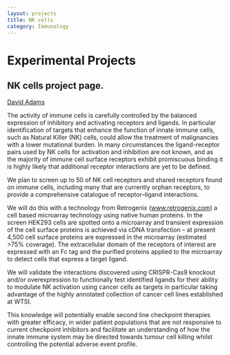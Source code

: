 ```yaml
---
layout: projects
title: NK cells
category: Immunology
---
```


# Experimental Projects
## NK cells project page.

[David Adams](http://www.sanger.ac.uk/people/directory/adams-david)

The activity of immune cells is carefully controlled by the balanced expression of inhibitory and activating receptors and ligands. In particular identification of targets that enhance the function of innate immune cells, such as Natural Killer (NK) cells, could allow the treatment of malignancies with a lower mutational burden. In many circumstances the ligand-receptor pairs used by NK cells for activation and inhibition are not known, and as the majority of immune cell surface receptors exhibit promiscuous binding it is highly likely that additional receptor interactions are yet to be defined.

We plan to screen up to 50 of NK cell receptors and shared receptors found on immune cells, including many that are currently orphan receptors, to provide a comprehensive catalogue of receptor–ligand interactions. 

We will do this with a technology from Retrogenix (www.retrogenix.com) a cell based microarray technology using native human proteins. In the screen HEK293 cells are spotted onto a microarray and transient expression of the cell surface proteins is achieved via cDNA transfection – at present 4,500 cell surface proteins are expressed in the microarray (estimated >75% coverage). The extracellular domain of the receptors of interest are expressed with an Fc tag and the purified proteins applied to the microarray to detect cells that express a target ligand.

We will validate the interactions discovered using CRISPR-Cas9 knockout and/or overexpression to functionally test identified ligands for their ability to modulate NK activation using cancer cells as targets in particular taking advantage of the highly annotated collection of cancer cell lines established at WTSI.

This knowledge will potentially enable second line checkpoint therapies with greater efficacy, in wider patient populations that are not responsive to current checkpoint inhibitors and facilitate an understanding of how the innate immune system may be directed towards tumour cell killing whilst controlling the potential adverse event profile.